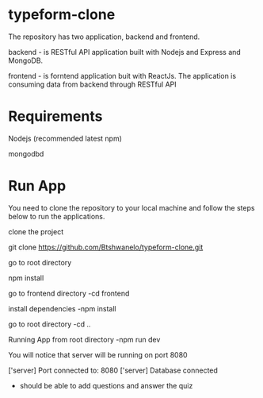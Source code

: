 # typeform-clone
 
The repository has two application, backend and frontend.

backend - is RESTful API application built with Nodejs and Express and MongoDB.

frontend - is forntend application buit with ReactJs. The application is consuming data from backend through RESTful API

# Requirements

Nodejs (recommended latest npm)

mongodbd

# Run App

You need to clone the repository to your local machine and follow the steps below to run the applications.

clone the project

git clone https://github.com/Btshwanelo/typeform-clone.git

go to root directory

npm install

go to frontend directory
-cd frontend

install dependencies
-npm install

go to root directory
-cd ..

Running App from root directory
-npm run dev

You will notice that server will be running on port 8080

['server] Port connected to: 8080
['server] Database connected


- should be able to add questions and answer the quiz